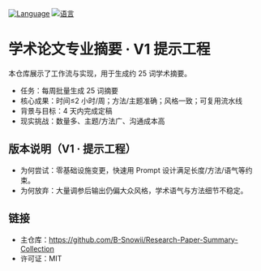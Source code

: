 [![Language](https://img.shields.io/badge/Language-English-blue)](README.md)
[![语言](https://img.shields.io/badge/语言-中文-red)](README.zh-CN.md)

# 学术论文专业摘要 · V1 提示工程

本仓库展示了工作流与实现，用于生成约 25 词学术摘要。

- 任务：每周批量生成 25 词摘要
- 核心成果：时间≤2 小时/周；方法/主题准确；风格一致；可复用流水线
- 背景与目标：4 天内完成定稿
- 现实挑战：数量多、主题/方法广、沟通成本高

## 版本说明（V1 · 提示工程）
- 为何尝试：零基础设施变更，快速用 Prompt 设计满足长度/方法/语气等约束。
- 为何放弃：大量调参后输出仍偏大众风格，学术语气与方法细节不稳定。

## 链接
- 主仓库：https://github.com/B-Snowii/Research-Paper-Summary-Collection
- 许可证：MIT
